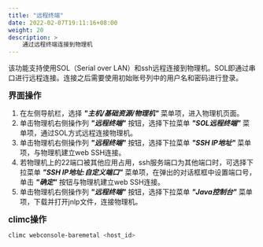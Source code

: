 ```yaml
---
title: "远程终端"
date: 2022-02-07T19:11:16+08:00
weight: 20
description: >
    通过远程终端连接到物理机
---
```


该功能支持使用SOL（Serial over LAN）和ssh远程连接到物理机。SOL即通过串口进行远程连接。连接之后需要使用初始账号列中的用户名和密码进行登录。

<big>**界面操作**</big>

1. 在左侧导航栏，选择 **_"主机/基础资源/物理机"_** 菜单项，进入物理机页面。
2. 单击物理机右侧操作列 **_"远程终端"_** 按钮，选择下拉菜单 **_"SOL远程终端"_** 菜单项，通过SOL方式远程连接物理机。
3. 单击物理机右侧操作列 **_"远程终端"_** 按钮，选择下拉菜单 **_"SSH IP地址"_** 菜单项，与物理机建立web SSH连接。
4. 若物理机上的22端口被其他应用占用，ssh服务端口为其他端口时，可选择下拉菜单 **_"SSH IP地址:自定义端口"_** 菜单项，在弹出的对话框框中设置端口号，单击 **_"确定"_** 按钮与物理机建立web SSH连接。
5. 单击物理机右侧操作列 **_"远程终端"_** 按钮，选择下拉菜单 **_"Java控制台"_** 菜单项，下载并打开jnlp文件，连接物理机。


<big>**climc操作**</big>

```bash
climc webconsole-baremetal <host_id>
```